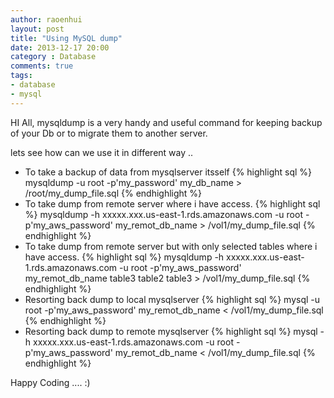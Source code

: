 ```yaml
---
author: raoenhui
layout: post
title: "Using MySQL dump"
date: 2013-12-17 20:00
category : Database
comments: true
tags:
- database
- mysql
---
```


HI All, mysqldump is a very handy and useful command for keeping backup of your Db or to migrate them to another server.

lets see how can we use it in different way ..

+ To take a backup of data from mysqlserver itsself
{% highlight sql %}
mysqldump -u root -p'my_password' my_db_name > /root/my_dump_file.sql
{% endhighlight %}
+ To take dump from remote server where i have access.
{% highlight sql %}
mysqldump -h xxxxx.xxx.us-east-1.rds.amazonaws.com -u root -p'my_aws_password' my_remot_db_name   > /vol1/my_dump_file.sql
{% endhighlight %}
+ To take dump from remote server but with only selected tables  where i have access.
{% highlight sql %}
mysqldump -h xxxxx.xxx.us-east-1.rds.amazonaws.com -u root -p'my_aws_password' my_remot_db_name  table3 table2 table3 > /vol1/my_dump_file.sql
{% endhighlight %}
+ Resorting back dump  to local  mysqlserver
{% highlight sql %}
mysql  -u root -p'my_aws_password' my_remot_db_name   < /vol1/my_dump_file.sql
{% endhighlight %}
+ Resorting back dump  to remote  mysqlserver
{% highlight sql %}
mysql  -h xxxxx.xxx.us-east-1.rds.amazonaws.com -u root -p'my_aws_password' my_remot_db_name   < /vol1/my_dump_file.sql
{% endhighlight %}


Happy Coding .... :)
